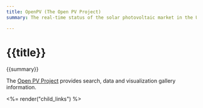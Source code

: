 ```yaml
---
title: OpenPV (The Open PV Project)
summary: The real-time status of the solar photovoltaic market in the U.S.

---
```


# {{title}}
{{summary}}

The [Open PV Project](https://openpv.nrel.gov) provides search, data and visualization gallery information.

<%= render("child_links") %>
